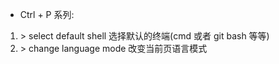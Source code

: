 * Ctrl + P 系列:
1. \> select default shell 选择默认的终端(cmd 或者 git bash 等等)
2. \> change language mode 改变当前页语言模式